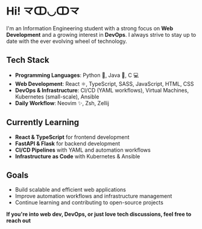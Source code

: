 # Hi! 龴ↀ◡ↀ龴

I'm an Information Engineering student with a strong focus on **Web Development** and a growing interest in **DevOps**. I always strive to stay up to date with the ever evolving wheel of technology.

## Tech Stack
- **Programming Languages**: Python 🐍, Java 💼, C 💻
- **Web Development**: React ⚛️, TypeScript, SASS, JavaScript, HTML, CSS
- **DevOps & Infrastructure**: CI/CD (YAML workflows), Virtual Machines, Kubernetes (small-scale), Ansible
- **Daily Workflow**: Neovim ✨, Zsh, Zellij

## Currently Learning
- **React & TypeScript** for frontend development
- **FastAPI & Flask** for backend development
- **CI/CD Pipelines** with YAML and automation workflows
- **Infrastructure as Code** with Kubernetes & Ansible

## Goals
- Build scalable and efficient web applications
- Improve automation workflows and infrastructure management
- Continue learning and contributing to open-source projects

**If you're into web dev, DevOps, or just love tech discussions, feel free to reach out**


